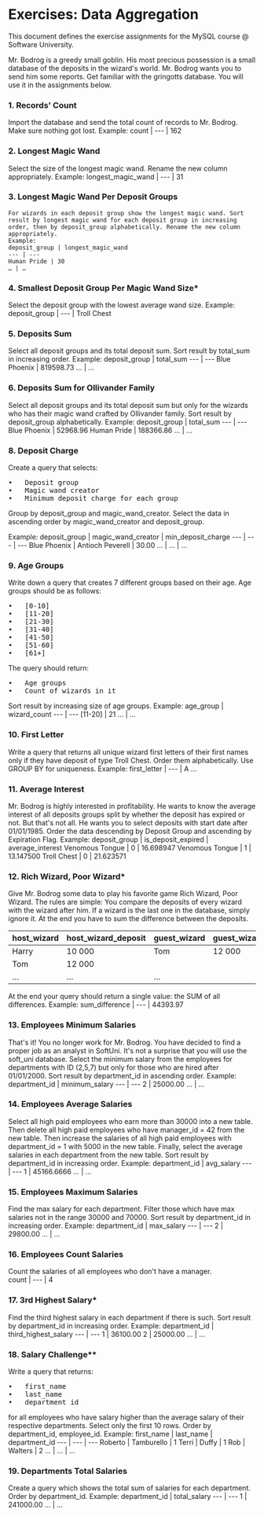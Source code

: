 # Exercises: Data Aggregation # 
This document defines the exercise assignments for the MySQL course @ Software University. 

   Mr. Bodrog is a greedy small goblin. His most precious possession is a small database of the deposits in 
the wizard's world. Mr. Bodrog wants you to send him some reports.
Get familiar with the gringotts database. You will use it in the assignments below.

###    1.  Records' Count ###
Import the database and send the total count of records to Mr. Bodrog. Make sure nothing got lost.
Example:
count
| --- |
162
###    2.  Longest Magic Wand ###
Select the size of the longest magic wand. Rename the new column appropriately.
Example:
longest_magic_wand
| --- |
31

### 3. Longest Magic Wand Per Deposit Groups ###
    For wizards in each deposit group show the longest magic wand. Sort result by longest magic wand for each deposit group in increasing order, then by deposit_group alphabetically. Rename the new column appropriately.
    Example:
    deposit_group | longest_magic_wand
    --- | ---
    Human Pride | 30
    … | …
    
### 4. Smallest Deposit Group Per Magic Wand Size* ###
Select the deposit group with the lowest average wand size.
Example:
deposit_group
| --- |
Troll Chest

### 5.	 Deposits Sum ###
Select all deposit groups and its total deposit sum. Sort result by total_sum in increasing order.
Example:
deposit_group | total_sum
--- | ---
Blue Phoenix | 819598.73
… | …

### 6. Deposits Sum for Ollivander Family ###
Select all deposit groups and its total deposit sum but only for the wizards who has their magic wand crafted by Ollivander family. Sort result by deposit_group alphabetically.
Example:
deposit_group | total_sum
--- | ---
Blue Phoenix | 52968.96
Human Pride | 188366.86
… | …

### 8. Deposit Charge ###
Create a query that selects:
<pre>
•	Deposit group 
•	Magic wand creator
•	Minimum deposit charge for each group 
</pre>
Group by deposit_group and magic_wand_creator.
Select the data in ascending order by magic_wand_creator and deposit_group.

Example:
deposit_group | magic_wand_creator | min_deposit_charge
--- | --- | ---
Blue Phoenix | Antioch Peverell | 30.00
… | … | …

### 9. Age Groups ###
Write down a query that creates 7 different groups based on their age.
Age groups should be as follows:
<pre>
•	[0-10]
•	[11-20]
•	[21-30]
•	[31-40]
•	[41-50]
•	[51-60]
•	[61+]
</pre>
The query should return:
<pre>
•	Age groups
•	Count of wizards in it
</pre>
Sort result by increasing size of age groups.
Example:
age_group | wizard_count
--- | ---
[11-20] | 21
… | …

### 10. First Letter ###
Write a query that returns all unique wizard first letters of their first names only if they have deposit of type Troll Chest. Order them alphabetically. Use GROUP BY for uniqueness.
Example:
first_letter
| --- |
A
…


### 11.	Average Interest ###
Mr. Bodrog is highly interested in profitability. He wants to know the average interest of all deposits groups split by whether the deposit has expired or not. But that's not all. He wants you to select deposits with start date after 01/01/1985. Order the data descending by Deposit Group and ascending by Expiration Flag.
Example:
deposit_group | is_deposit_expired | average_interest
Venomous Tongue | 0 | 16.698947
Venomous Tongue | 1 | 13.147500
Troll Chest | 0 | 21.623571


### 12.	Rich Wizard, Poor Wizard* ###
Give Mr. Bodrog some data to play his favorite game Rich Wizard, Poor Wizard. The rules are simple: You compare the deposits of every wizard with the wizard after him. If a wizard is the last one in the database, simply ignore it. At the end you have to sum the difference between the deposits.

host_wizard | host_wizard_deposit | guest_wizard | guest_wizard_deposit | difference
--- | --- | --- | --- | ---
Harry | 10 000 | Tom | 12 000 | -2000
Tom | 12 000 |
… | … | …

At the end your query should return a single value: the SUM of all differences.
Example:
sum_difference
| --- |
44393.97

### 13.	 Employees Minimum Salaries ###
That's it! You no longer work for Mr. Bodrog. You have decided to find a proper job as an analyst in SoftUni. 
It's not a surprise that you will use the soft_uni database. 
Select the minimum salary from the employees for departments with ID (2,5,7) but only for those who are hired after 01/01/2000. Sort result by department_id in ascending order.
Example:
department_id | minimum_salary
--- | ---
2 | 25000.00
… | …

### 14.	Employees Average Salaries ###
Select all high paid employees who earn more than 30000 into a new table. Then delete all high paid employees who have manager_id = 42 from the new table. Then increase the salaries of all high paid employees with department_id = 1 with 5000 in the new table. Finally, select the average salaries in each department from the new table. Sort result by department_id in increasing order.
Example:
department_id | avg_salary
--- | ---
1 | 45166.6666
… | …

### 15. Employees Maximum Salaries ###
Find the max salary for each department. Filter those which have max salaries not in the range 30000 and 70000. Sort result by department_id in increasing order.
Example:
department_id | max_salary
--- | ---
2 | 29800.00
… | …

### 16.	Employees Count Salaries ###
Count the salaries of all employees who don't have a manager.	
count
| --- |
4

### 17.	3rd Highest Salary* ###
Find the third highest salary in each department if there is such. Sort result by department_id in increasing order.
Example:
department_id | third_highest_salary
--- | ---
1 | 36100.00
2 | 25000.00
… | …

### 18.	 Salary Challenge** ###
Write a query that returns:
<pre>
•	first_name
•	last_name
•	department_id
</pre>
for all employees who have salary higher than the average salary of their respective departments. Select only the first 10 rows. Order by department_id, employee_id.
Example:
first_name | last_name | department_id
--- | --- | ---
Roberto | Tamburello | 1
Terri | Duffy | 1
Rob | Walters | 2
… | … | ...

### 19.	Departments Total Salaries ###
Create a query which shows the total sum of salaries for each department. Order by department_id.
Example:
department_id | total_salary
--- | ---
1 | 241000.00
… | …


